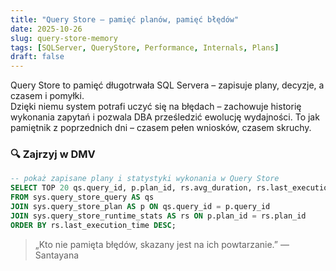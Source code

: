```yaml
---
title: "Query Store – pamięć planów, pamięć błędów"
date: 2025-10-26
slug: query-store-memory
tags: [SQLServer, QueryStore, Performance, Internals, Plans]
draft: false
---
```


Query Store to pamięć długotrwała SQL Servera – zapisuje plany, decyzje, a czasem i pomyłki.  
Dzięki niemu system potrafi uczyć się na błędach – zachowuje historię wykonania zapytań i pozwala DBA prześledzić ewolucję wydajności. To jak pamiętnik z poprzednich dni – czasem pełen wniosków, czasem skruchy.

### 🔍 Zajrzyj w DMV
```sql
-- pokaż zapisane plany i statystyki wykonania w Query Store
SELECT TOP 20 qs.query_id, p.plan_id, rs.avg_duration, rs.last_execution_time
FROM sys.query_store_query AS qs
JOIN sys.query_store_plan AS p ON qs.query_id = p.query_id
JOIN sys.query_store_runtime_stats AS rs ON p.plan_id = rs.plan_id
ORDER BY rs.last_execution_time DESC;
```

> „Kto nie pamięta błędów, skazany jest na ich powtarzanie.” — Santayana
